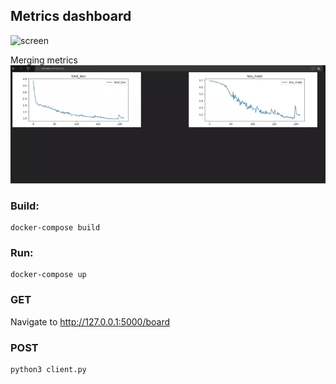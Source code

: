 ## Metrics dashboard

![screen](images/output.webp "Screen")

Merging metrics
![merge](images/merge.webp "Merge metics")

### Build:
```
docker-compose build
```

### Run:
```
docker-compose up
```

### GET

Navigate to http://127.0.0.1:5000/board

### POST
```
python3 client.py
```

